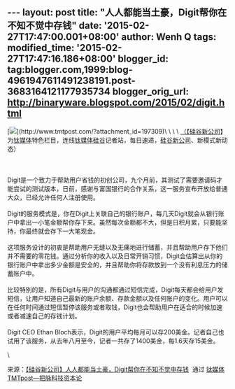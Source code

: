 --- layout: post title: "人人都能当土豪，Digit帮你在不知不觉中存钱"
date: '2015-02-27T17:47:00.001+08:00' author: Wenh Q tags:
modified\_time: '2015-02-27T17:47:16.186+08:00' blogger\_id:
tag:blogger.com,1999:blog-4961947611491238191.post-3683164121177935734
blogger\_orig\_url: http://binaryware.blogspot.com/2015/02/digit.html
---
[![](https://images-blogger-opensocial.googleusercontent.com/gadgets/proxy?url=http%3A%2F%2Fwww.tmtpost.com%2Fwp-content%2Fuploads%2F2015%2F02%2F14243922627-560x420.jpg&container=blogger&gadget=a&rewriteMime=image%2F*)](http://www.tmtpost.com/?attachment_id=197309)\
\
\
\
[（【](http://www.tmtpost.com/?attachment_id=197009)[硅谷新公司](http://www.tmtpost.com/tag/%E7%A1%85%E8%B0%B7%E6%96%B0%E5%85%AC%E5%8F%B8)】为[钛媒体](http://www.tmtpost.com/)特色栏目，连线[钛媒体](http://www.tmtpost.com/)[硅谷](http://www.tmtpost.com/tag/silicon-valley)记者站，每日速递，[硅谷新公司](http://www.tmtpost.com/tag/%E7%A1%85%E8%B0%B7%E6%96%B0%E5%85%AC%E5%8F%B8)、新模式新动态）\
\
\
\
Digit是一个致力于帮助用户省钱的初创公司，九个月前，其测试了需要邀请码才能尝试的测试版本，日前，感谢与富国银行的合作关系，这一服务宣布开放给普通大众，已经允许任何人注册使用。\
\
Digit的服务模式是，你在Digit上关联自己的银行账户，每几天Digit就会从银行账户中拿出一小笔金额帮你存下来。虽然每次金额都不大，但是日积月累，只要能坚持，你最终就会存下一大笔现金。\
\
这项服务设计的初衷是帮助用户无缝以及无痛地进行储蓄，并且帮助用户存下他们并不需要的零花钱。通过分析你的收入以及日常开销习惯，Digit会估算出从你的银行账户中拿出多少金额是安全的，并且帮助你将存款放到一个没有利息压力的储蓄账户中。\
\
比较特别的是，所有Digit与用户的沟通都通过短信完成，Digit每天都会给用户发短信，让用户知道自己最新的账户余额、存款金额以及任何账户的变化。用户可以在任何时间通过短信暂停该服务或者取钱，Digit也会帮助用户在适合的时候加速或者减速自己的存钱计划。\
\
Digit CEO Ethan
Bloch表示，Digit的用户平均每月可以存200美金。记者自己也试用了该服务，从去年八月至今，记者一共存了1400美金，每1.6天存15美金。
<div>

\

</div>

<div>

来源：[【硅谷新公司】人人都能当土豪，Digit帮你在不知不觉中存钱](http://www.tmtpost.com/197313.html)  通过 [钛媒体TMTpost—把脉科技资本论](http://www.tmtpost.com/)

</div>
